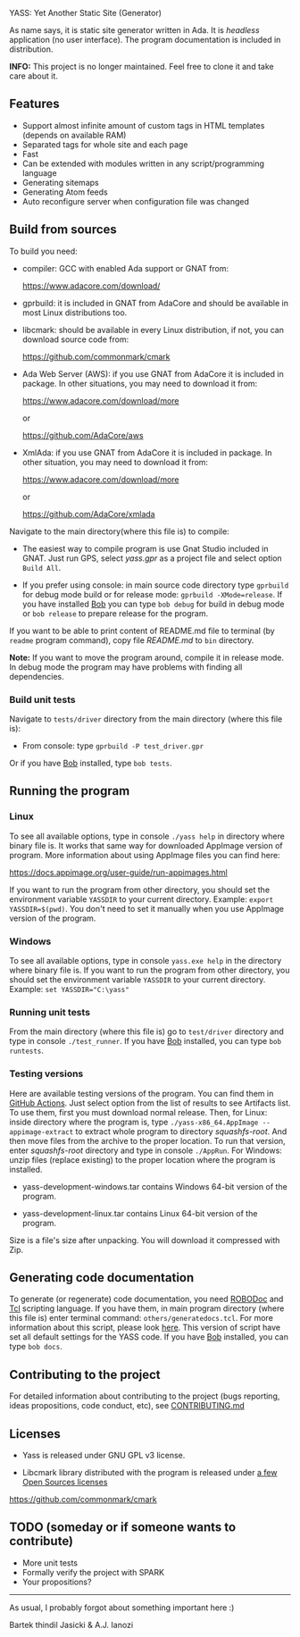 YASS: Yet Another Static Site (Generator)

As name says, it is static site generator written in Ada. It is *headless*
application (no user interface). The program documentation is included in
distribution.

**INFO:** This project is no longer maintained. Feel free to clone it and take
care about it.

## Features

* Support almost infinite amount of custom tags in HTML templates (depends
  on available RAM)
* Separated tags for whole site and each page
* Fast
* Can be extended with modules written in any script/programming language
* Generating sitemaps
* Generating Atom feeds
* Auto reconfigure server when configuration file was changed

## Build from sources

To build you need:

* compiler: GCC with enabled Ada support or GNAT from:

  https://www.adacore.com/download/

* gprbuild: it is included in GNAT from AdaCore and should be available in most
  Linux distributions too.

* libcmark: should be available in every Linux distribution, if not, you
  can download source code from:

  https://github.com/commonmark/cmark

* Ada Web Server (AWS): if you use GNAT from AdaCore it is included in
  package. In other situations, you may need to download it from:

  https://www.adacore.com/download/more

  or

  https://github.com/AdaCore/aws

* XmlAda: if you use GNAT from AdaCore it is included in package. In other
  situation, you may need to download it from:

  https://www.adacore.com/download/more

  or

  https://github.com/AdaCore/xmlada

Navigate to the main directory(where this file is) to compile:

* The easiest way to compile program is use Gnat Studio included in
  GNAT. Just run GPS, select *yass.gpr* as a project file and select option
  `Build All`.

* If you prefer using console: in main source code directory type `gprbuild`
  for debug mode build or for release mode: `gprbuild -XMode=release`. If you
  have installed [Bob](https://github.com/thindil/bob) you can type `bob debug`
  for build in debug mode or `bob release` to prepare release for the program.

If you want to be able to print content of README.md file to terminal (by
`readme` program command), copy file *README.md* to `bin` directory.

**Note:** If you want to move the program around, compile it in release mode. In
debug mode the program may have problems with finding all dependencies.

### Build unit tests

Navigate to `tests/driver` directory from the main directory (where this
file is):

* From console: type `gprbuild -P test_driver.gpr`

Or if you have [Bob](https://github.com/thindil/bob) installed, type
`bob tests`.

## Running the program

### Linux

To see all available options, type in console `./yass help` in directory where
binary file is. It works that same way for downloaded AppImage version of
program. More information about using AppImage files you can find here:

https://docs.appimage.org/user-guide/run-appimages.html

If you want to run the program from other directory, you should set the
environment variable `YASSDIR` to your current directory. Example:
`export YASSDIR=$(pwd)`. You don't need to set it manually when you use
AppImage version of the program.

### Windows

To see all available options, type in console `yass.exe help` in the directory
where binary file is. If you want to run the program from other directory, you
should set the environment variable `YASSDIR` to your current directory.
Example: `set YASSDIR="C:\yass"`

### Running unit tests

From the main directory (where this file is) go to `test/driver` directory
and type in console `./test_runner`. If you have [Bob](https://github.com/thindil/bob)
installed, you can type `bob runtests`.

### Testing versions

Here are available testing versions of the program. You can find them
in [GitHub Actions](https://github.com/yet-another-static-site-generator/yass/actions/workflows/ada.yml).
Just select option from the list of results to see Artifacts list.
To use them, first you must download normal release. Then, for Linux: inside
directory where the program is, type `./yass-x86_64.AppImage --appimage-extract`
to extract whole program to directory *squashfs-root*. And then move files
from the archive to the proper location. To run that version, enter
*squashfs-root* directory and type in console `./AppRun`. For Windows:
unzip files (replace existing) to the proper location where the program is installed.

* yass-development-windows.tar contains Windows 64-bit version of the program.

* yass-development-linux.tar contains Linux 64-bit version of the program.

Size is a file's size after unpacking. You will download it compressed with
Zip.

## Generating code documentation

To generate (or regenerate) code documentation, you need [ROBODoc](https://rfsber.home.xs4all.nl/Robo/)
and [Tcl](https://tcl.tk) scripting language. If you have them, in main program
directory (where this file is) enter terminal command: `others/generatedocs.tcl`.
For more information about this script, please look [here](https://github.com/thindil/roboada#generatedocspy).
This version of script have set all default settings for the YASS code. If you
have [Bob](https://github.com/thindil/bob) installed, you can type
`bob docs`.

## Contributing to the project
For detailed information about contributing to the project (bugs reporting,
ideas propositions, code conduct, etc), see [CONTRIBUTING.md](CONTRIBUTING.md)

## Licenses

* Yass is released under GNU GPL v3 license.

* Libcmark library distributed with the program is released under
[a few Open Sources licenses](https://github.com/commonmark/cmark/blob/master/COPYING)

https://github.com/commonmark/cmark

## TODO (someday or if someone wants to contribute)

* More unit tests
* Formally verify the project with SPARK
* Your propositions?

----

As usual, I probably forgot about something important here :)

Bartek thindil Jasicki & A.J. Ianozi
